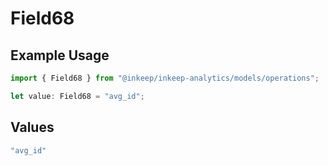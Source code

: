 # Field68

## Example Usage

```typescript
import { Field68 } from "@inkeep/inkeep-analytics/models/operations";

let value: Field68 = "avg_id";
```

## Values

```typescript
"avg_id"
```